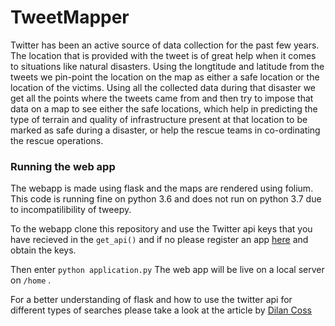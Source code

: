 # TweetMapper

Twitter has been an active source of data collection for the past few years. The location that is provided with the tweet is of great help when it comes to situations like natural disasters. Using the longtitude and latitude from the tweets we pin-point the location on the map as  either a safe location or the location of the victims. Using all the collected data during that disaster we get all the points where the tweets came from and then try to impose that data on a map to see either the safe locations, which help in predicting the type of terrain and quality of infrastructure present at that location to be marked as safe during a disaster, or help the rescue teams in co-ordinating the rescue operations. 

### Running the web app

The webapp is made using flask and the maps are rendered using folium. This code is running fine on python 3.6 and does not run on python 3.7 due to incompatilibility of tweepy.

To the webapp clone this repository and use the Twitter api keys that you have recieved in the ```get_api()``` and if no please register an app [here](https://developer.twitter.com/en/apply-for-access) and obtain the keys.

Then enter 
```python application.py``` 
The web app will be live on a local server on ```/home``` .

For a better understanding of flask and how to use the twitter api for different types of searches please take a look at the article by [Dilan Coss](https://nearsoft.com/blog/how-to-create-an-api-and-web-applications-with-flask/)
